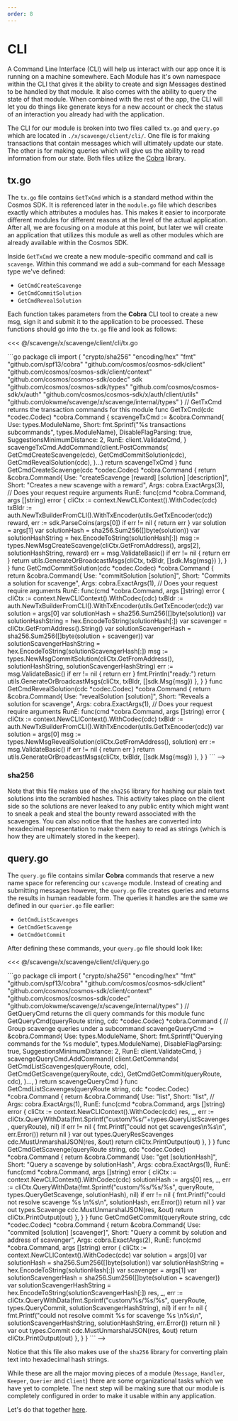 ```yaml
---
order: 8
---
```


# CLI
A Command Line Interface (CLI) will help us interact with our app once it is running on a machine somewhere. Each Module has it's own namespace within the CLI that gives it the ability to create and sign Messages destined to be handled by that module. It also comes with the ability to query the state of that module. When combined with the rest of the app, the CLI will let you do things like generate keys for a new account or check the status of an interaction you already had with the application.

The CLI for our module is broken into two files called `tx.go` and `query.go` which are located in `./x/scavenge/client/cli/`. One file is for making transactions that contain messages which will ultimately update our state. The other is for making queries which will give us the ability to read information from our state. Both files utilize the [Cobra](https://github.com/spf13/cobra) library.

## tx.go
The `tx.go` file contains `GetTxCmd` which is a standard method within the Cosmos SDK. It is referenced later in the `module.go` file which describes exactly which attributes a modules has. This makes it easier to incorporate different modules for different reasons at the level of the actual application. After all, we are focusing on a module at this point, but later we will create an application that utilizes this module as well as other modules which are already available within the Cosmos SDK.

Inside `GetTxCmd` we create a new module-specific command and call is `scavenge`. Within this command we add a sub-command for each Message type we've defined: 
* `GetCmdCreateScavenge`
* `GetCmdCommitSolution`
* `GetCmdRevealSolution`


Each function takes parameters from the **Cobra** CLI tool to create a new msg, sign it and submit it to the application to be processed. These functions should go into the `tx.go` file and look as follows:

<<< @/scavenge/x/scavenge/client/cli/tx.go

<!-->
```go
package cli

import (
	"crypto/sha256"
	"encoding/hex"
	"fmt"

	"github.com/spf13/cobra"

	"github.com/cosmos/cosmos-sdk/client"
	"github.com/cosmos/cosmos-sdk/client/context"
	"github.com/cosmos/cosmos-sdk/codec"
	sdk "github.com/cosmos/cosmos-sdk/types"
	"github.com/cosmos/cosmos-sdk/x/auth"
	"github.com/cosmos/cosmos-sdk/x/auth/client/utils"
	"github.com/okwme/scavenge/x/scavenge/internal/types"
)

// GetTxCmd returns the transaction commands for this module
func GetTxCmd(cdc *codec.Codec) *cobra.Command {
	scavengeTxCmd := &cobra.Command{
		Use:                        types.ModuleName,
		Short:                      fmt.Sprintf("%s transactions subcommands", types.ModuleName),
		DisableFlagParsing:         true,
		SuggestionsMinimumDistance: 2,
		RunE:                       client.ValidateCmd,
	}

	scavengeTxCmd.AddCommand(client.PostCommands(
		GetCmdCreateScavenge(cdc),
		GetCmdCommitSolution(cdc),
		GetCmdRevealSolution(cdc),
	)...)

	return scavengeTxCmd
}

func GetCmdCreateScavenge(cdc *codec.Codec) *cobra.Command {
	return &cobra.Command{
		Use:   "createScavenge [reward] [solution] [description]",
		Short: "Creates a new scavenge with a reward",
		Args:  cobra.ExactArgs(3), // Does your request require arguments
		RunE: func(cmd *cobra.Command, args []string) error {

			cliCtx := context.NewCLIContext().WithCodec(cdc)
			txBldr := auth.NewTxBuilderFromCLI().WithTxEncoder(utils.GetTxEncoder(cdc))

			reward, err := sdk.ParseCoins(args[0])
			if err != nil {
				return err
			}

			var solution = args[1]
			var solutionHash = sha256.Sum256([]byte(solution))
			var solutionHashString = hex.EncodeToString(solutionHash[:])

			msg := types.NewMsgCreateScavenge(cliCtx.GetFromAddress(), args[2], solutionHashString, reward)
			err = msg.ValidateBasic()
			if err != nil {
				return err
			}

			return utils.GenerateOrBroadcastMsgs(cliCtx, txBldr, []sdk.Msg{msg})
		},
	}
}

func GetCmdCommitSolution(cdc *codec.Codec) *cobra.Command {
	return &cobra.Command{
		Use:   "commitSolution [solution]",
		Short: "Commits a solution for scavenge",
		Args:  cobra.ExactArgs(1), // Does your request require arguments
		RunE: func(cmd *cobra.Command, args []string) error {

			cliCtx := context.NewCLIContext().WithCodec(cdc)
			txBldr := auth.NewTxBuilderFromCLI().WithTxEncoder(utils.GetTxEncoder(cdc))

			var solution = args[0]
			var solutionHash = sha256.Sum256([]byte(solution))
			var solutionHashString = hex.EncodeToString(solutionHash[:])

			var scavenger = cliCtx.GetFromAddress().String()

			var solutionScavengerHash = sha256.Sum256([]byte(solution + scavenger))
			var solutionScavengerHashString = hex.EncodeToString(solutionScavengerHash[:])

			msg := types.NewMsgCommitSolution(cliCtx.GetFromAddress(), solutionHashString, solutionScavengerHashString)
			err := msg.ValidateBasic()
			if err != nil {
				return err
			}
			fmt.Println("ready:")
			return utils.GenerateOrBroadcastMsgs(cliCtx, txBldr, []sdk.Msg{msg})
		},
	}
}

func GetCmdRevealSolution(cdc *codec.Codec) *cobra.Command {
	return &cobra.Command{
		Use:   "revealSolution [solution]",
		Short: "Reveals a solution for scavenge",
		Args:  cobra.ExactArgs(1), // Does your request require arguments
		RunE: func(cmd *cobra.Command, args []string) error {

			cliCtx := context.NewCLIContext().WithCodec(cdc)
			txBldr := auth.NewTxBuilderFromCLI().WithTxEncoder(utils.GetTxEncoder(cdc))

			var solution = args[0]

			msg := types.NewMsgRevealSolution(cliCtx.GetFromAddress(), solution)
			err := msg.ValidateBasic()
			if err != nil {
				return err
			}

			return utils.GenerateOrBroadcastMsgs(cliCtx, txBldr, []sdk.Msg{msg})
		},
	}
}
```
-->

### sha256
Note that this file makes use of the `sha256` library for hashing our plain text solutions into the scrambled hashes. This activity takes place on the client side so the solutions are never leaked to any public entity which might want to sneak a peak and steal the bounty reward associated with the scavenges. You can also notice that the hashes are converted into hexadecimal representation to make them easy to read as strings (which is how they are ultimately stored in the keeper).

## query.go
The `query.go` file contains similar **Cobra** commands that reserve a new name space for referencing our `scavenge` module. Instead of creating and submitting messages however, the `query.go` file creates queries and returns the results in human readable form. The queries it handles are the same we defined in our `querier.go` file earlier:
* `GetCmdListScavenges`
* `GetCmdGetScavenge`
* `GetCmdGetCommit`


After defining these commands, your `query.go` file should look like:

<<< @/scavenge/x/scavenge/client/cli/query.go

<!-->
```go
package cli

import (
	"crypto/sha256"
	"encoding/hex"
	"fmt"

	"github.com/spf13/cobra"

	"github.com/cosmos/cosmos-sdk/client"
	"github.com/cosmos/cosmos-sdk/client/context"
	"github.com/cosmos/cosmos-sdk/codec"

	"github.com/okwme/scavenge/x/scavenge/internal/types"
)

// GetQueryCmd returns the cli query commands for this module
func GetQueryCmd(queryRoute string, cdc *codec.Codec) *cobra.Command {
	// Group scavenge queries under a subcommand
	scavengeQueryCmd := &cobra.Command{
		Use:                        types.ModuleName,
		Short:                      fmt.Sprintf("Querying commands for the %s module", types.ModuleName),
		DisableFlagParsing:         true,
		SuggestionsMinimumDistance: 2,
		RunE:                       client.ValidateCmd,
	}

	scavengeQueryCmd.AddCommand(
		client.GetCommands(
			GetCmdListScavenges(queryRoute, cdc),
			GetCmdGetScavenge(queryRoute, cdc),
			GetCmdGetCommit(queryRoute, cdc),
		)...,
	)

	return scavengeQueryCmd

}

func GetCmdListScavenges(queryRoute string, cdc *codec.Codec) *cobra.Command {
	return &cobra.Command{
		Use:   "list",
		Short: "list",
		// Args:  cobra.ExactArgs(1),
		RunE: func(cmd *cobra.Command, args []string) error {
			cliCtx := context.NewCLIContext().WithCodec(cdc)

			res, _, err := cliCtx.QueryWithData(fmt.Sprintf("custom/%s/"+types.QueryListScavenges, queryRoute), nil)
			if err != nil {
				fmt.Printf("could not get scavenges\n%s\n", err.Error())
				return nil
			}

			var out types.QueryResScavenges
			cdc.MustUnmarshalJSON(res, &out)
			return cliCtx.PrintOutput(out)
		},
	}
}
func GetCmdGetScavenge(queryRoute string, cdc *codec.Codec) *cobra.Command {
	return &cobra.Command{
		Use:   "get [solutionHash]",
		Short: "Query a scavenge by solutionHash",
		Args:  cobra.ExactArgs(1),
		RunE: func(cmd *cobra.Command, args []string) error {
			cliCtx := context.NewCLIContext().WithCodec(cdc)
			solutionHash := args[0]

			res, _, err := cliCtx.QueryWithData(fmt.Sprintf("custom/%s/%s/%s", queryRoute, types.QueryGetScavenge, solutionHash), nil)
			if err != nil {
				fmt.Printf("could not resolve scavenge %s \n%s\n", solutionHash, err.Error())

				return nil
			}

			var out types.Scavenge
			cdc.MustUnmarshalJSON(res, &out)
			return cliCtx.PrintOutput(out)
		},
	}
}
func GetCmdGetCommit(queryRoute string, cdc *codec.Codec) *cobra.Command {
	return &cobra.Command{
		Use:   "commited [solution] [scavenger]",
		Short: "Query a commit by solution and address of scavenger",
		Args:  cobra.ExactArgs(2),
		RunE: func(cmd *cobra.Command, args []string) error {
			cliCtx := context.NewCLIContext().WithCodec(cdc)

			var solution = args[0]
			var solutionHash = sha256.Sum256([]byte(solution))
			var solutionHashString = hex.EncodeToString(solutionHash[:])

			var scavenger = args[1]

			var solutionScavengerHash = sha256.Sum256([]byte(solution + scavenger))
			var solutionScavengerHashString = hex.EncodeToString(solutionScavengerHash[:])

			res, _, err := cliCtx.QueryWithData(fmt.Sprintf("custom/%s/%s/%s", queryRoute, types.QueryCommit, solutionScavengerHashString), nil)
			if err != nil {
				fmt.Printf("could not resolve commit %s for scavenge %s \n%s\n", solutionScavengerHashString, solutionHashString, err.Error())
				return nil
			}

			var out types.Commit
			cdc.MustUnmarshalJSON(res, &out)
			return cliCtx.PrintOutput(out)
		},
	}
}
```
-->

Notice that this file also makes use of the `sha256` library for converting plain text into hexadecimal hash strings.

While these are all the major moving pieces of a module (`Message`, `Handler`, `Keeper`, `Querier` and `Client`) there are some organizational tasks which we have yet to complete. The next step will be making sure that our module is completely configured in order to make it usable within any application.

Let's do that together [here](./09-module.md).